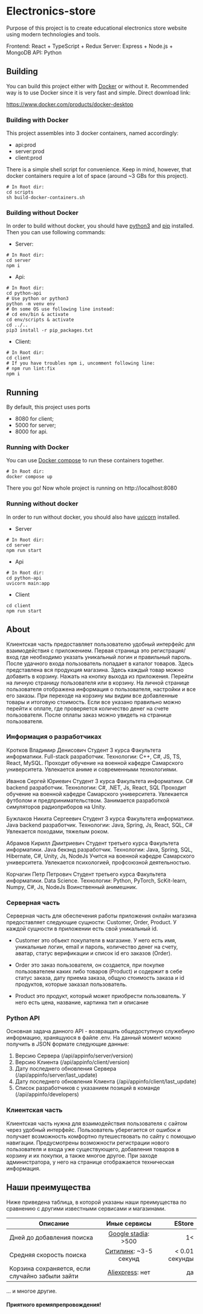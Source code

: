 # Electronics-store

Purpose of this project is to create educational electronics store website
using modern technologies and tools.

Frontend: React + TypeScript + Redux
Server: Express + Node.js + MongoDB
API: Python

## Building

You can build this project either with [Docker](https://www.docker.com/) or without it. Recommended way is to use Docker since it is very fast and simple.
Direct download link:

https://www.docker.com/products/docker-desktop

### Building with Docker

This project assembles into 3 docker containers, named accordingly:
- api:prod
- server:prod
- client:prod

There is a simple shell script for convenience. Keep in mind, however, that docker containers require a lot of space (around ~3 GBs for this project).

```shell
# In Root dir:
cd scripts
sh build-docker-containers.sh
```

### Building without Docker

In order to build without docker, you should have [python3](https://www.python.org/downloads/) and [pip](https://pip.pypa.io/en/stable/installing/) installed.
Then you can use following commands:
- Server:
```shell
# In Root dir:
cd server
npm i
```
- Api:
```shell
# In Root dir:
cd python-api
# Use python or python3
python -m venv env
# On some OS use following line instead:
# cd env/bin & activate
cd env/scripts & activate
cd ../..
pip3 install -r pip_packages.txt
```
- Client:
```shell
# In Root dir:
cd client
# If you have troubles npm i, uncomment following line:
# npm run lint:fix
npm i
```
## Running

By default, this project uses ports
- 8080 for client;
- 5000 for server;
- 8000 for api.

### Running with Docker

You can use [Docker compose](https://docs.docker.com/compose/) to run these containers together.
```shell
# In Root dir:
docker compose up
```
There you go! Now whole project is running on http://localhost:8080

### Running without docker

In order to run without docker, you should also have [uvicorn](https://www.uvicorn.org/) installed.

- Server
```shell
# In Root dir:
cd server
npm run start
```
- Api
```shell
# In Root dir:
cd python-api
uvicorn main:app
```  
- Client
```shell
cd client
npm run start
```

## About

Клиентская часть предоставляет пользователю удобный интерфейс для взаимодействия с
приложением. Первая страница это регистрация/вход где необходимо указать уникальный
логин и правильный пароль. После удачного входа пользователь попадает в каталог товаров.
Здесь представлена вся продукция магазина. Здесь каждый товар можно добавить в корзину.
Нажать на кнопку выхода из приложения. Перейти на личную страницу пользователя или в корзину.
На личной странице пользователя отображена информация о пользователя, настройки и все его
заказы. При переходе на корзину мы видим все добавленные товары и итоговую стоимость. Если
все указано правильно можно перейти к оплате, где проверяется количество денег на счете
пользователя. После оплаты заказ можно увидеть на странице пользователя.

### Информация о разработчиках

Кротков Владимир Денисович
Студент 3 курса Факультета информатики. Full-stack разработчик.
Технологии: C++, C#, JS, TS, React, MySQL.
Проходит обучение на военной кафедре Самарского университета. Увлекается аниме и современными технологиями.

Иванов Сергей Юриевич
Студент 3 курса Факультета информатики. C# backend разработчик.
Технологии: С#, .NET, Js, React, SQL
Проходит обучение на военной кафедре Самарского университета. Увлекается футболом и предпринимательством.
Занимается разработкой симуляторов радиоприборов на Unity.

Бужлаков Никита Сергеевич
Студент 3 курса Факультета информатики. Java backend разработчик.
Технологии: Java, Spring, Js, React, SQL, C#
Увлекается походами, тяжелым роком.

Абрамов Кирилл Дмитриевич
Студент третьего курса Факультета информатики. Java бекэнд разработчик.
Технологии: Java, Spring, SQL, Hibernate, C#, Unity, Js, NodeJs
Учится на военной кафедре Самарского университета. Увлекается психологией, профсоюзной деятельностью.

Корчагин Петр Петрович
Студент третьего курса Факультета информатики. Data Science.
Технологии: Python, PyTorch, ScKit-learn, Numpy, C#, Js, NodeJs
Воинственный анимешник.

### Серверная часть

Серверная часть для обеспечения работы приложения онлайн магазина предоставляет следующие сущности:
Customer, Order, Product.
У каждой сущности в приложении есть свой уникальный id.

- Customer это объект покупателя в магазине. У него есть имя, уникальные логин, email и пароль, количество денег
на счету, аватар, статус верификации и список id его заказов (Order).

- Order это заказ пользователя, он создается, при покупке пользователем каких либо товаров (Product)
и содержит в себе статус заказа, дату приема заказа, общую стоимость заказа и id продуктов, которые заказал пользователь.

- Product это продукт, который может приобрести пользователь. У него есть цена, название, картинка
тип и описание

### Python API

Основная задача данного API - возвращать общедоступную служебную информацию, хранящуюся в файле .env.
На данный момент можно получить в JSON формате следующие данные:

1) Версию Сервера (/api/appinfo/server/version)
2) Версию Клиента (/api/appinfo/client/version)
3) Дату последнего обновления Сервера (/api/appinfo/server/last_update)
4) Дату последнего обновления Клиента (/api/appinfo/client/last_update)
5) Список разработчиков с указанием позиций в команде (/api/appinfo/developers)

### Клиентская часть

Клиентская часть нужна для взаимодействия пользователя с сайтом через удобный интерфейс.
Пользователь уберегается от ошибок и получает возможность комфортно путешествовать по сайту с помощью навигации.
Предусмотрены возможности регистрации нового пользователя и входа уже существующего, добавления товаров в корзину и их покупки, а также многое другое.
При заходе администратора, у него на странице отображается техническая информация.

## Наши преимущества

Ниже приведена таблица, в которой указаны наши преимущества по сравнению с другими известными сервисами и магазинами.

| Описание | Иные сервисы | EStore |
|----------------|:---------:|----------------:|
| Дней до добавления поиска | [Google stadia](https://stadia.google.com/): >500 | 1< |
| Средняя скорость поиска | [Ситилинк](https://www.citilink.ru/): ~3-5 секунд | < 0.01 секунды |
| Корзина сохраняется, если случайно забыли зайти | [Aliexpress](https://aliexpress.ru/): нет | да |

... и многое другие.

#### Приятного времяпрепровождения!